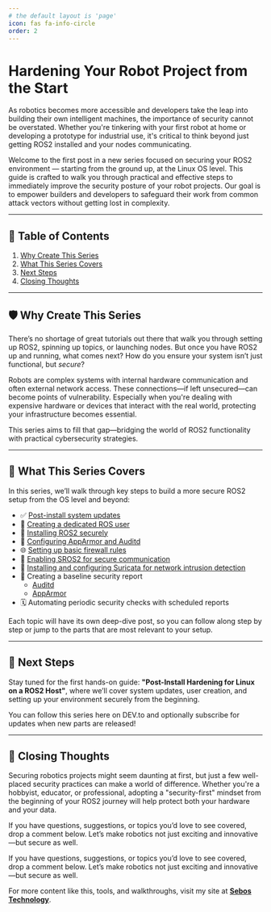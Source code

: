 ```yaml
---
# the default layout is 'page'
icon: fas fa-info-circle
order: 2
---
```


# Hardening Your Robot Project from the Start

As robotics becomes more accessible and developers take the leap into building their own intelligent machines, the importance of security cannot be overstated. Whether you're tinkering with your first robot at home or developing a prototype for industrial use, it's critical to think beyond just getting ROS2 installed and your nodes communicating.

Welcome to the first post in a new series focused on securing your ROS2 environment — starting from the ground up, at the Linux OS level. This guide is crafted to walk you through practical and effective steps to immediately improve the security posture of your robot projects. Our goal is to empower builders and developers to safeguard their work from common attack vectors without getting lost in complexity.

---

## 📌 Table of Contents
1. [Why Create This Series](#why-create-this-series)
2. [What This Series Covers](#what-this-series-covers)
3. [Next Steps](#next-steps)
4. [Closing Thoughts](#closing-thoughts)

---

## 🛡️ Why Create This Series

There’s no shortage of great tutorials out there that walk you through setting up ROS2, spinning up topics, or launching nodes. But once you have ROS2 up and running, what comes next? How do you ensure your system isn’t just functional, but *secure*?

Robots are complex systems with internal hardware communication and often external network access. These connections—if left unsecured—can become points of vulnerability. Especially when you're dealing with expensive hardware or devices that interact with the real world, protecting your infrastructure becomes essential.

This series aims to fill that gap—bridging the world of ROS2 functionality with practical cybersecurity strategies.

---

## 🔧 What This Series Covers

In this series, we’ll walk through key steps to build a more secure ROS2 setup from the OS level and beyond:

- ✅ [Post-install system updates](https://dev.to/sebos/setting-up-a-secure-ros-2-system-part-2-updating-ubuntu-and-creating-a-ros-user-jl7)
- 👤 [Creating a dedicated ROS user](https://dev.to/sebos/setting-up-a-secure-ros-2-system-part-2-updating-ubuntu-and-creating-a-ros-user-jl7)
- 🤖 [Installing ROS2 securely](https://dev.to/sebos/setting-up-a-secure-ros-2-system-part-3-installing-ros-2-3p2c)
- 🔐 [Configuring AppArmor and Auditd](https://dev.to/sebos/securing-ros-2-with-apparmor-and-auditd-a-practical-guide-16fb)
- 🌐 [Setting up basic firewall rules](https://dev.to/sebos/-robot-security-with-ros-2-and-ufw-firewalls-for-the-future-of-robotics-334e)
- 🧰 [Enabling SROS2 for secure communication](https://dev.to/sebos/securing-ros2-nodes-with-sros2-encryption-and-permissions-for-robot-communications-m55)
- 🔎 [Installing and configuring Suricata for network intrusion detection](https://dev.to/sebos/securing-ros-2-robots-network-intrusion-detection-with-suricata-ipb)
- 📄 Creating a baseline security report
   - [Auditd](https://dev.to/sebos/securing-ros2-robotic-projects-with-auditd-a-practical-guide-2j60)
   - [AppArmor](https://dev.to/sebos/apparmor-and-ros2-the-article-i-tried-not-to-write-1fme)
- 🗓️ Automating periodic security checks with scheduled reports

Each topic will have its own deep-dive post, so you can follow along step by step or jump to the parts that are most relevant to your setup.

---

## 🚀 Next Steps

Stay tuned for the first hands-on guide: **"Post-Install Hardening for Linux on a ROS2 Host"**, where we’ll cover system updates, user creation, and setting up your environment securely from the beginning.

You can follow this series here on DEV.to and optionally subscribe for updates when new parts are released!

---

## 🧩 Closing Thoughts

Securing robotics projects might seem daunting at first, but just a few well-placed security practices can make a world of difference. Whether you're a hobbyist, educator, or professional, adopting a "security-first" mindset from the beginning of your ROS2 journey will help protect both your hardware and your data.

If you have questions, suggestions, or topics you’d love to see covered, drop a comment below. Let’s make robotics not just exciting and innovative—but secure as well.


If you have questions, suggestions, or topics you’d love to see covered, drop a comment below. Let’s make robotics not just exciting and innovative—but secure as well.

For more content like this, tools, and walkthroughs, visit my site at **[Sebos Technology](https://sebostechnology.com)**.
